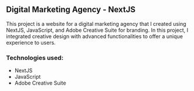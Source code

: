 ## Digital Marketing Agency - NextJS

This project is a website for a digital marketing agency that I created using NextJS, JavaScript, and Adobe Creative Suite for branding. In this project, I integrated creative design with advanced functionalities to offer a unique experience to users.

### Technologies used:
- NextJS
- JavaScript
- Adobe Creative Suite
